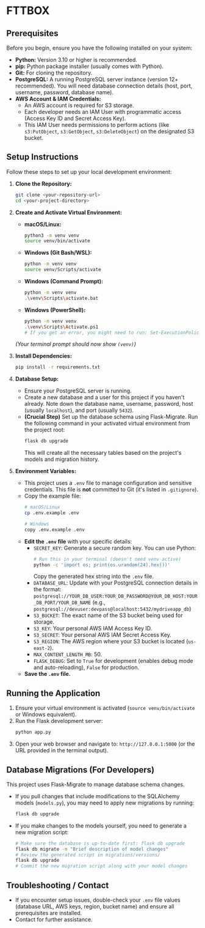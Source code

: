 # FTTBOX

## Prerequisites

Before you begin, ensure you have the following installed on your system:

* **Python:** Version 3.10 or higher is recommended.
* **pip:** Python package installer (usually comes with Python).
* **Git:** For cloning the repository.
* **PostgreSQL:** A running PostgreSQL server instance (version 12+ recommended). You will need database connection details (host, port, username, password, database name).
* **AWS Account & IAM Credentials:**
    * An AWS account is required for S3 storage.
    * Each developer needs an IAM User with programmatic access (Access Key ID and Secret Access Key).
    * This IAM User needs permissions to perform actions (like `s3:PutObject`, `s3:GetObject`, `s3:DeleteObject`) on the designated S3 bucket.

## Setup Instructions

Follow these steps to set up your local development environment:

1.  **Clone the Repository:**
    ```bash
    git clone <your-repository-url>
    cd <your-project-directory>
    ```

2.  **Create and Activate Virtual Environment:**
    * **macOS/Linux:**
        ```bash
        python3 -m venv venv
        source venv/bin/activate
        ```
    * **Windows (Git Bash/WSL):**
        ```bash
        python -m venv venv
        source venv/Scripts/activate 
        ```
    * **Windows (Command Prompt):**
        ```bash
        python -m venv venv
        .\venv\Scripts\activate.bat
        ```
    * **Windows (PowerShell):**
        ```bash
        python -m venv venv
        .\venv\Scripts\Activate.ps1 
        # If you get an error, you might need to run: Set-ExecutionPolicy -ExecutionPolicy RemoteSigned -Scope Process 
        ```
    *(Your terminal prompt should now show `(venv)`)*

3.  **Install Dependencies:**
    ```bash
    pip install -r requirements.txt
    ```

4.  **Database Setup:**
    * Ensure your PostgreSQL server is running.
    * Create a new database and a user for this project if you haven't already. Note down the database name, username, password, host (usually `localhost`), and port (usually `5432`).
    * **(Crucial Step)** Set up the database schema using Flask-Migrate. Run the following command in your activated virtual environment from the project root:
        ```bash
        flask db upgrade
        ```
        This will create all the necessary tables based on the project's models and migration history.

5.  **Environment Variables:**
    * This project uses a `.env` file to manage configuration and sensitive credentials. This file is **not** committed to Git (it's listed in `.gitignore`).
    * Copy the example file:
        ```bash
        # macOS/Linux
        cp .env.example .env 

        # Windows
        copy .env.example .env 
        ```
    * **Edit the `.env` file** with your specific details:
        * `SECRET_KEY`: Generate a secure random key. You can use Python:
            ```bash
            # Run this in your terminal (doesn't need venv active)
            python -c 'import os; print(os.urandom(24).hex())' 
            ```
            Copy the generated hex string into the `.env` file.
        * `DATABASE_URL`: Update with your PostgreSQL connection details in the format: `postgresql://YOUR_DB_USER:YOUR_DB_PASSWORD@YOUR_DB_HOST:YOUR_DB_PORT/YOUR_DB_NAME` (e.g., `postgresql://devuser:devpass@localhost:5432/mydriveapp_db`)
        * `S3_BUCKET`: The exact name of the S3 bucket being used for storage.
        * `S3_KEY`: Your personal AWS IAM Access Key ID.
        * `S3_SECRET`: Your personal AWS IAM Secret Access Key.
        * `S3_REGION`: The AWS region where your S3 bucket is located (`us-east-2`).
        * `MAX_CONTENT_LENGTH_MB`: 50.
        * `FLASK_DEBUG`: Set to `True` for development (enables debug mode and auto-reloading), `False` for production.
    * **Save the `.env` file.**

## Running the Application

1.  Ensure your virtual environment is activated (`source venv/bin/activate` or Windows equivalent).
2.  Run the Flask development server:
    ```bash
    python app.py
    ```
3.  Open your web browser and navigate to: `http://127.0.0.1:5000` (or the URL provided in the terminal output).

## Database Migrations (For Developers)

This project uses Flask-Migrate to manage database schema changes.

* If you pull changes that include modifications to the SQLAlchemy models (`models.py`), you may need to apply new migrations by running:
    ```bash
    flask db upgrade
    ```
* If you make changes to the models yourself, you need to generate a new migration script:
    ```bash
    # Make sure the database is up-to-date first: flask db upgrade
    flask db migrate -m "Brief description of model changes" 
    # Review the generated script in migrations/versions/
    flask db upgrade 
    # Commit the new migration script along with your model changes
    ```

## Troubleshooting / Contact

* If you encounter setup issues, double-check your `.env` file values (database URL, AWS keys, region, bucket name) and ensure all prerequisites are installed.
* Contact for further assistance.